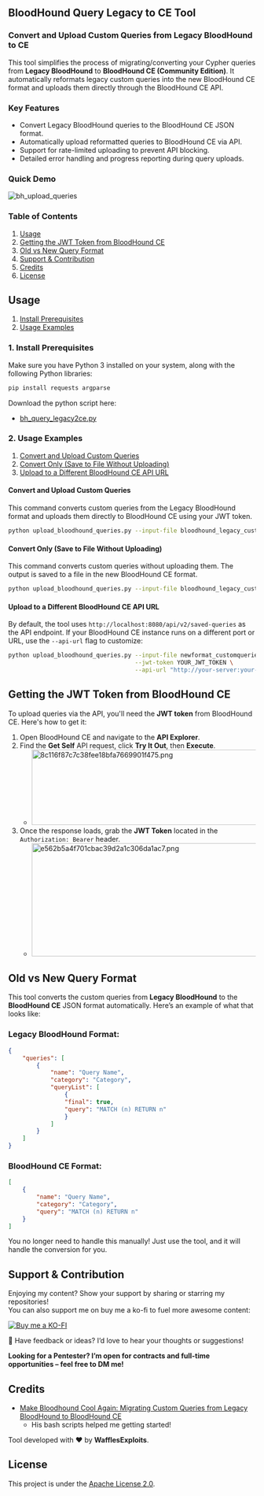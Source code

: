 ## BloodHound Query Legacy to CE Tool

### Convert and Upload Custom Queries from Legacy BloodHound to CE

This tool simplifies the process of migrating/converting your Cypher queries from **Legacy BloodHound** to **BloodHound CE (Community Edition)**. It automatically reformats legacy custom queries into the new BloodHound CE format and uploads them directly through the BloodHound CE API.

### Key Features
- Convert Legacy BloodHound queries to the BloodHound CE JSON format.
- Automatically upload reformatted queries to BloodHound CE via API.
- Support for rate-limited uploading to prevent API blocking.
- Detailed error handling and progress reporting during query uploads.

### Quick Demo

![bh_upload_queries](https://github.com/user-attachments/assets/a6d6bce1-749d-4d72-bade-a5b10bf2b0b7)

### Table of Contents

1.  [Usage](#usage)
2.  [Getting the JWT Token from BloodHound CE](#getting-the-jwt-token-from-bloodhound-ce)
3.  [Old vs New Query Format](#old-vs-new-query-format)
4.  [Support & Contribution](#support--contribution)
5.  [Credits](#credits)
6.  [License](#license)

## Usage

1.  [Install Prerequisites](#1-install-prerequisites)
2.  [Usage Examples](#2-usage-examples)

### 1\. Install Prerequisites

Make sure you have Python 3 installed on your system, along with the following Python libraries:

```bash
pip install requests argparse
```

Download the python script here:
- [bh_query_legacy2ce.py](https://github.com/WafflesExploits/Bloodhound-query-legacy2ce/blob/main/bh_query_legacy2ce.py)

### 2\. Usage Examples

1.  [Convert and Upload Custom Queries](#convert-and-upload-custom-queries)
2.  [Convert Only (Save to File Without Uploading)](#convert-only-save-to-file-without-uploading)
3.  [Upload to a Different BloodHound CE API URL](#upload-to-a-different-bloodhound-ce-api-url)

#### Convert and Upload Custom Queries

This command converts custom queries from the Legacy BloodHound format and uploads them directly to BloodHound CE using your JWT token.

```bash
python upload_bloodhound_queries.py --input-file bloodhound_legacy_customqueries.json --jwt-token YOUR_JWT_TOKEN
```

#### Convert Only (Save to File Without Uploading)

This command converts custom queries without uploading them. The output is saved to a file in the new BloodHound CE format.

```bash
python upload_bloodhound_queries.py --input-file bloodhound_legacy_customqueries.json --convert-only --output-file newformat_customqueries.json
```

#### Upload to a Different BloodHound CE API URL

By default, the tool uses `http://localhost:8080/api/v2/saved-queries` as the API endpoint. If your BloodHound CE instance runs on a different port or URL, use the `--api-url` flag to customize:

```bash
python upload_bloodhound_queries.py --input-file newformat_customqueries.json \
                                    --jwt-token YOUR_JWT_TOKEN \
                                    --api-url "http://your-server:your-port/api/v2/saved-queries"
```

## Getting the JWT Token from BloodHound CE

To upload queries via the API, you'll need the **JWT token** from BloodHound CE. Here's how to get it:

1.  Open BloodHound CE and navigate to the **API Explorer**.
2.  Find the **Get Self** API request, click **Try It Out**, then **Execute**.
    - <img src="https://github.com/user-attachments/assets/b429256d-2b14-404c-a405-39f80b9655f7" alt="8c116f87c7c38fee18bfa7669901f475.png" width="655" height="153">
3.  Once the response loads, grab the **JWT Token** located in the `Authorization: Bearer` header.
    - <img src="https://github.com/user-attachments/assets/3bc6cf1c-6567-4052-8390-c0d964bd4672" alt="e562b5a4f701cbac39d2a1c306da1ac7.png" width="641" height="230">

## Old vs New Query Format

This tool converts the custom queries from **Legacy BloodHound** to the **BloodHound CE** JSON format automatically. Here’s an example of what that looks like:

### Legacy BloodHound Format:

```json
{
    "queries": [
        {
            "name": "Query Name",
            "category": "Category",
            "queryList": [
                { 
                "final": true, 
                "query": "MATCH (n) RETURN n" 
                }
            ]
        }
    ]
}
```

### BloodHound CE Format:

```json
[
    {
        "name": "Query Name",
        "category": "Category",
        "query": "MATCH (n) RETURN n"
    }
]
```

You no longer need to handle this manually! Just use the tool, and it will handle the conversion for you.

## Support & Contribution

Enjoying my content? Show your support by sharing or starring my repositories!  
You can also support me on buy me a ko-fi to fuel more awesome content:

[![Buy me a KO-FI](https://img.shields.io/badge/-Buy%20me%20a%20KOFI-FF5F1D?style=for-the-badge&logo=KO-FI&logoColor=fff)](https://ko-fi.com/wafflesexploits)

💬 Have feedback or ideas? I’d love to hear your thoughts or suggestions!

**Looking for a Pentester? I’m open for contracts and full-time opportunities – feel free to DM me!**

## Credits

- [Make Bloodhound Cool Again: Migrating Custom Queries from Legacy BloodHound to BloodHound CE](https://medium.com/seercurity-spotlight/make-bloodhound-cool-again-migrating-custom-queries-from-legacy-bloodhound-to-bloodhound-ce-83cffcfe5b64)
    - His bash scripts helped me getting started!

Tool developed with ❤️ by **WafflesExploits**.

## License

This project is under the [Apache License 2.0](https://github.com/WafflesExploits/Bloodhound-query-legacy2ce/blob/main/LICENSE).

